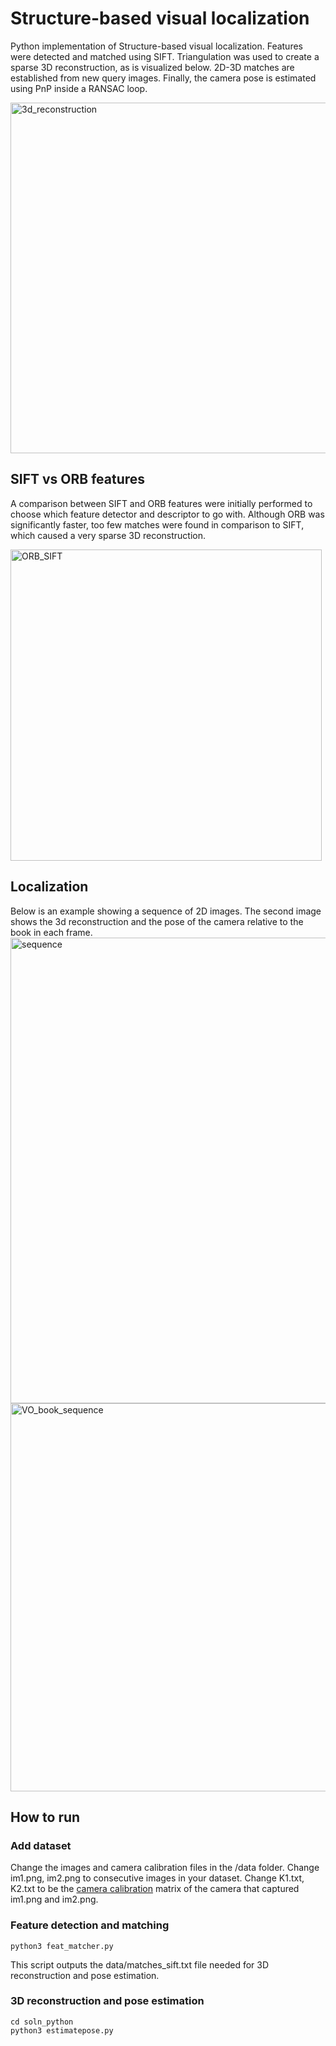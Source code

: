 # Structure-based visual localization

Python implementation of Structure-based visual localization. Features were detected and matched using SIFT. Triangulation was used to create a sparse 3D reconstruction, as is visualized below. 2D-3D matches are established from new query images. Finally, the camera pose is estimated using PnP inside a RANSAC loop. 

<img width="561" alt="3d_reconstruction" src="https://user-images.githubusercontent.com/29915643/129894652-b2557ff0-bdcc-46c8-8442-fc25e7097768.PNG">

## SIFT vs ORB features

A comparison between SIFT and ORB features were initially performed to choose which feature detector and descriptor to go with. Although ORB was significantly faster, too few matches were found in comparison to SIFT, which caused a very sparse 3D reconstruction. 

<img width="498" alt="ORB_SIFT" src="https://user-images.githubusercontent.com/29915643/129895082-88c786db-775d-4729-a52e-3ae7c94aa521.PNG">

## Localization

Below is an example showing a sequence of 2D images. The second image shows the 3d reconstruction and the pose of the camera relative to the book in each frame.
<img width="745" alt="sequence" src="https://user-images.githubusercontent.com/29915643/129897316-f91fb8a2-28a0-4f0e-8cbe-f7ff019b29ec.PNG">
<img width="621" alt="VO_book_sequence" src="https://user-images.githubusercontent.com/29915643/129897326-5e1aff1a-4a10-47b2-97cd-d7a7efcb3814.PNG">


## How to run

### Add dataset

Change the images and camera calibration files in the /data folder. Change im1.png, im2.png to consecutive images in your dataset. Change K1.txt, K2.txt to be the [camera calibration](https://docs.opencv.org/4.5.2/dc/dbb/tutorial_py_calibration.html) matrix of the camera that captured im1.png and im2.png. 

### Feature detection and matching
```
python3 feat_matcher.py
```
This script outputs the data/matches_sift.txt file needed for 3D reconstruction and pose estimation. 

### 3D reconstruction and pose estimation
```
cd soln_python
python3 estimatepose.py
```

